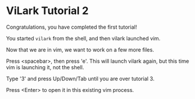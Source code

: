 # ViLark Tutorial 2

Congratulations, you have completed the first tutorial!

You started `vilark` from the shell, and then vilark launched vim.

Now that we are in vim, we want to work on a few more files.

Press \<spacebar\>, then press 'e'.  This will launch vilark again,
but this time vim is launching it, not the shell.

Type '3' and press Up/Down/Tab until you are over tutorial 3.

Press \<Enter\> to open it in this existing vim process.

